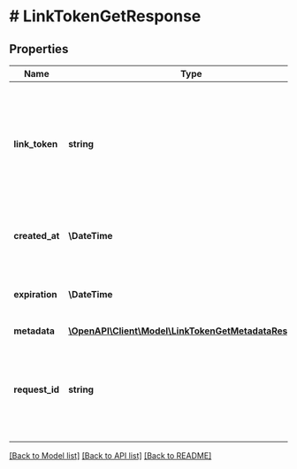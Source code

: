# # LinkTokenGetResponse

## Properties

Name | Type | Description | Notes
------------ | ------------- | ------------- | -------------
**link_token** | **string** | A &#x60;link_token&#x60;, which can be supplied to Link in order to initialize it and receive a &#x60;public_token&#x60;, which can be exchanged for an &#x60;access_token&#x60;. |
**created_at** | **\DateTime** | The creation timestamp for the &#x60;link_token&#x60;, in [ISO 8601](https://wikipedia.org/wiki/ISO_8601) format. |
**expiration** | **\DateTime** | The expiration timestamp for the &#x60;link_token&#x60;, in [ISO 8601](https://wikipedia.org/wiki/ISO_8601) format. |
**metadata** | [**\OpenAPI\Client\Model\LinkTokenGetMetadataResponse**](LinkTokenGetMetadataResponse.md) |  |
**request_id** | **string** | A unique identifier for the request, which can be used for troubleshooting. This identifier, like all Plaid identifiers, is case sensitive. |

[[Back to Model list]](../../README.md#models) [[Back to API list]](../../README.md#endpoints) [[Back to README]](../../README.md)
